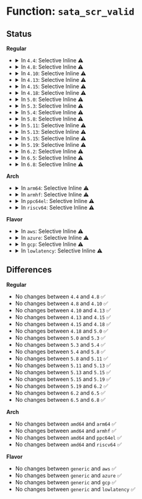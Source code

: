 # Function: <code>sata_scr_valid</code>

## Status
<b>Regular</b>
<ul>
<li>
<details>
<summary>In <code>4.4</code>: Selective Inline ⚠️</summary>

```c
int sata_scr_valid(struct ata_link *link);
```

**Collision:** Unique Global

**Inline:** Selective

**Transformation:** False

**Instances:**

```
In drivers/ata/libata-core.c (ffffffff815c7660)
Location: drivers/ata/libata-core.c:5115
Inline: True
Inline callers:
  - drivers/ata/libata-core.c:sata_scr_read
  - drivers/ata/libata-core.c:sata_scr_write
  - drivers/ata/libata-core.c:sata_scr_write_flush
  - drivers/ata/libata-core.c:sata_down_spd_limit
  - drivers/ata/libata-core.c:ata_dev_configure
Direct callers:
  - drivers/ata/libata-eh.c:ata_std_error_handler
  - drivers/ata/libata-sff.c:ata_sff_softreset
  - drivers/ata/libata-sff.c:ata_sff_error_handler
```
**Symbols:**

```
ffffffff815c7660-ffffffff815c7688: sata_scr_valid (STB_GLOBAL)
```
</details>
</li>
<li>
<details>
<summary>In <code>4.8</code>: Selective Inline ⚠️</summary>

```c
int sata_scr_valid(struct ata_link *link);
```

**Collision:** Unique Global

**Inline:** Selective

**Transformation:** False

**Instances:**

```
In drivers/ata/libata-core.c (ffffffff81621062)
Location: drivers/ata/libata-core.c:5307
Inline: True
Inline callers:
  - drivers/ata/libata-core.c:sata_scr_write_flush
  - drivers/ata/libata-core.c:sata_scr_write
  - drivers/ata/libata-core.c:sata_scr_read
  - drivers/ata/libata-core.c:sata_down_spd_limit
  - drivers/ata/libata-core.c:ata_dev_configure
Direct callers:
  - drivers/ata/libata-eh.c:ata_std_error_handler
  - drivers/ata/libata-sff.c:ata_sff_error_handler
  - drivers/ata/libata-sff.c:ata_sff_softreset
```
**Symbols:**

```
ffffffff8161fec0-ffffffff8161fee8: sata_scr_valid (STB_GLOBAL)
```
</details>
</li>
<li>
<details>
<summary>In <code>4.10</code>: Selective Inline ⚠️</summary>

```c
int sata_scr_valid(struct ata_link *link);
```

**Collision:** Unique Global

**Inline:** Selective

**Transformation:** False

**Instances:**

```
In drivers/ata/libata-core.c (ffffffff81651be2)
Location: drivers/ata/libata-core.c:5349
Inline: True
Inline callers:
  - drivers/ata/libata-core.c:sata_scr_write_flush
  - drivers/ata/libata-core.c:sata_scr_write
  - drivers/ata/libata-core.c:sata_scr_read
  - drivers/ata/libata-core.c:sata_down_spd_limit
  - drivers/ata/libata-core.c:ata_dev_configure
Direct callers:
  - drivers/ata/libata-eh.c:ata_std_error_handler
  - drivers/ata/libata-sff.c:ata_sff_error_handler
  - drivers/ata/libata-sff.c:ata_sff_softreset
```
**Symbols:**

```
ffffffff81650a40-ffffffff81650a68: sata_scr_valid (STB_GLOBAL)
```
</details>
</li>
<li>
<details>
<summary>In <code>4.13</code>: Selective Inline ⚠️</summary>

```c
int sata_scr_valid(struct ata_link *link);
```

**Collision:** Unique Global

**Inline:** Selective

**Transformation:** False

**Instances:**

```
In drivers/ata/libata-core.c (ffffffff81666242)
Location: drivers/ata/libata-core.c:5435
Inline: True
Inline callers:
  - drivers/ata/libata-core.c:sata_scr_write_flush
  - drivers/ata/libata-core.c:sata_scr_write
  - drivers/ata/libata-core.c:sata_scr_read
  - drivers/ata/libata-core.c:sata_down_spd_limit
  - drivers/ata/libata-core.c:ata_dev_configure
Direct callers:
  - drivers/ata/libata-eh.c:ata_std_error_handler
  - drivers/ata/libata-sff.c:ata_sff_error_handler
  - drivers/ata/libata-sff.c:ata_sff_softreset
```
**Symbols:**

```
ffffffff81665240-ffffffff81665268: sata_scr_valid (STB_GLOBAL)
```
</details>
</li>
<li>
<details>
<summary>In <code>4.15</code>: Selective Inline ⚠️</summary>

```c
int sata_scr_valid(struct ata_link *link);
```

**Collision:** Unique Global

**Inline:** Selective

**Transformation:** False

**Instances:**

```
In drivers/ata/libata-core.c (ffffffff816cf892)
Location: drivers/ata/libata-core.c:5466
Inline: True
Inline callers:
  - drivers/ata/libata-core.c:sata_scr_write_flush
  - drivers/ata/libata-core.c:sata_scr_write
  - drivers/ata/libata-core.c:sata_scr_read
  - drivers/ata/libata-core.c:sata_down_spd_limit
  - drivers/ata/libata-core.c:ata_dev_configure
Direct callers:
  - drivers/ata/libata-eh.c:ata_std_error_handler
  - drivers/ata/libata-sff.c:ata_sff_error_handler
  - drivers/ata/libata-sff.c:ata_sff_softreset
```
**Symbols:**

```
ffffffff816ce890-ffffffff816ce8b8: sata_scr_valid (STB_GLOBAL)
```
</details>
</li>
<li>
<details>
<summary>In <code>4.18</code>: Selective Inline ⚠️</summary>

```c
int sata_scr_valid(struct ata_link *link);
```

**Collision:** Unique Global

**Inline:** Selective

**Transformation:** False

**Instances:**

```
In drivers/ata/libata-core.c (ffffffff8170c2c2)
Location: drivers/ata/libata-core.c:5482
Inline: True
Inline callers:
  - drivers/ata/libata-core.c:sata_scr_write_flush
  - drivers/ata/libata-core.c:sata_scr_write
  - drivers/ata/libata-core.c:sata_scr_read
  - drivers/ata/libata-core.c:ata_dev_configure
Direct callers:
  - drivers/ata/libata-eh.c:ata_std_error_handler
  - drivers/ata/libata-sff.c:ata_sff_error_handler
  - drivers/ata/libata-sff.c:ata_sff_softreset
```
**Symbols:**

```
ffffffff8170b2b0-ffffffff8170b2d8: sata_scr_valid (STB_GLOBAL)
```
</details>
</li>
<li>
<details>
<summary>In <code>5.0</code>: Selective Inline ⚠️</summary>

```c
int sata_scr_valid(struct ata_link *link);
```

**Collision:** Unique Global

**Inline:** Selective

**Transformation:** False

**Instances:**

```
In drivers/ata/libata-core.c (ffffffff8172e742)
Location: drivers/ata/libata-core.c:5486
Inline: True
Inline callers:
  - drivers/ata/libata-core.c:sata_scr_write_flush
  - drivers/ata/libata-core.c:sata_scr_write
  - drivers/ata/libata-core.c:sata_scr_read
  - drivers/ata/libata-core.c:ata_dev_configure
Direct callers:
  - drivers/ata/libata-eh.c:ata_std_error_handler
  - drivers/ata/libata-sff.c:ata_sff_error_handler
  - drivers/ata/libata-sff.c:ata_sff_softreset
```
**Symbols:**

```
ffffffff8172d730-ffffffff8172d758: sata_scr_valid (STB_GLOBAL)
```
</details>
</li>
<li>
<details>
<summary>In <code>5.3</code>: Selective Inline ⚠️</summary>

```c
int sata_scr_valid(struct ata_link *link);
```

**Collision:** Unique Global

**Inline:** Selective

**Transformation:** False

**Instances:**

```
In drivers/ata/libata-core.c (ffffffff81769f32)
Location: drivers/ata/libata-core.c:5471
Inline: True
Inline callers:
  - drivers/ata/libata-core.c:sata_scr_write_flush
  - drivers/ata/libata-core.c:sata_scr_write
  - drivers/ata/libata-core.c:sata_scr_read
  - drivers/ata/libata-core.c:ata_dev_configure
Direct callers:
  - drivers/ata/libata-eh.c:ata_std_error_handler
  - drivers/ata/libata-sff.c:ata_sff_error_handler
  - drivers/ata/libata-sff.c:ata_sff_softreset
```
**Symbols:**

```
ffffffff81768f20-ffffffff81768f48: sata_scr_valid (STB_GLOBAL)
```
</details>
</li>
<li>
<details>
<summary>In <code>5.4</code>: Selective Inline ⚠️</summary>

```c
int sata_scr_valid(struct ata_link *link);
```

**Collision:** Unique Global

**Inline:** Selective

**Transformation:** False

**Instances:**

```
In drivers/ata/libata-core.c (ffffffff8178df92)
Location: drivers/ata/libata-core.c:5495
Inline: True
Inline callers:
  - drivers/ata/libata-core.c:sata_scr_write_flush
  - drivers/ata/libata-core.c:sata_scr_write
  - drivers/ata/libata-core.c:sata_scr_read
  - drivers/ata/libata-core.c:ata_dev_configure
Direct callers:
  - drivers/ata/libata-eh.c:ata_std_error_handler
  - drivers/ata/libata-sff.c:ata_sff_error_handler
  - drivers/ata/libata-sff.c:ata_sff_softreset
```
**Symbols:**

```
ffffffff8178cf10-ffffffff8178cf38: sata_scr_valid (STB_GLOBAL)
```
</details>
</li>
<li>
<details>
<summary>In <code>5.8</code>: Selective Inline ⚠️</summary>

```c
int sata_scr_valid(struct ata_link *link);
```

**Collision:** Unique Global

**Inline:** Selective

**Transformation:** False

**Instances:**

```
In drivers/ata/libata-sata.c (ffffffff818688f0)
Location: drivers/ata/libata-sata.c:39
Inline: True
Inline callers:
  - drivers/ata/libata-sata.c:sata_set_spd
  - drivers/ata/libata-sata.c:sata_scr_write_flush
  - drivers/ata/libata-sata.c:sata_scr_write
Direct callers:
  - drivers/ata/libata-core.c:sata_down_spd_limit
  - drivers/ata/libata-core.c:ata_dev_configure
  - drivers/ata/libata-eh.c:ata_std_error_handler
  - drivers/ata/libata-sff.c:ata_sff_error_handler
  - drivers/ata/libata-sff.c:ata_sff_softreset
```
**Symbols:**

```
ffffffff818672e0-ffffffff81867308: sata_scr_valid (STB_GLOBAL)
```
</details>
</li>
<li>
<details>
<summary>In <code>5.11</code>: Selective Inline ⚠️</summary>

```c
int sata_scr_valid(struct ata_link *link);
```

**Collision:** Unique Global

**Inline:** Selective

**Transformation:** False

**Instances:**

```
In drivers/ata/libata-sata.c (ffffffff81877700)
Location: drivers/ata/libata-sata.c:39
Inline: True
Inline callers:
  - drivers/ata/libata-sata.c:sata_set_spd
  - drivers/ata/libata-sata.c:sata_scr_write_flush
  - drivers/ata/libata-sata.c:sata_scr_write
Direct callers:
  - drivers/ata/libata-core.c:sata_down_spd_limit
  - drivers/ata/libata-core.c:ata_dev_configure
  - drivers/ata/libata-eh.c:ata_std_error_handler
  - drivers/ata/libata-sff.c:ata_sff_error_handler
  - drivers/ata/libata-sff.c:ata_sff_softreset
```
**Symbols:**

```
ffffffff818760f0-ffffffff81876118: sata_scr_valid (STB_GLOBAL)
```
</details>
</li>
<li>
<details>
<summary>In <code>5.13</code>: Selective Inline ⚠️</summary>

```c
int sata_scr_valid(struct ata_link *link);
```

**Collision:** Unique Global

**Inline:** Selective

**Transformation:** False

**Instances:**

```
In drivers/ata/libata-sata.c (ffffffff81859ee0)
Location: drivers/ata/libata-sata.c:39
Inline: True
Inline callers:
  - drivers/ata/libata-sata.c:sata_set_spd
  - drivers/ata/libata-sata.c:sata_scr_write_flush
  - drivers/ata/libata-sata.c:sata_scr_write
Direct callers:
  - drivers/ata/libata-core.c:sata_down_spd_limit
  - drivers/ata/libata-core.c:ata_dev_configure
  - drivers/ata/libata-eh.c:ata_std_error_handler
  - drivers/ata/libata-sff.c:ata_sff_error_handler
  - drivers/ata/libata-sff.c:ata_sff_softreset
```
**Symbols:**

```
ffffffff81858910-ffffffff81858938: sata_scr_valid (STB_GLOBAL)
```
</details>
</li>
<li>
<details>
<summary>In <code>5.15</code>: Selective Inline ⚠️</summary>

```c
int sata_scr_valid(struct ata_link *link);
```

**Collision:** Unique Global

**Inline:** Selective

**Transformation:** False

**Instances:**

```
In drivers/ata/libata-sata.c (ffffffff818e89d0)
Location: drivers/ata/libata-sata.c:39
Inline: True
Inline callers:
  - drivers/ata/libata-sata.c:sata_set_spd
  - drivers/ata/libata-sata.c:sata_scr_write_flush
  - drivers/ata/libata-sata.c:sata_scr_write
Direct callers:
  - drivers/ata/libata-core.c:sata_down_spd_limit
  - drivers/ata/libata-core.c:ata_dev_configure
  - drivers/ata/libata-eh.c:ata_std_error_handler
  - drivers/ata/libata-sff.c:ata_sff_error_handler
  - drivers/ata/libata-sff.c:ata_sff_softreset
```
**Symbols:**

```
ffffffff818e7330-ffffffff818e7358: sata_scr_valid (STB_GLOBAL)
```
</details>
</li>
<li>
<details>
<summary>In <code>5.19</code>: Selective Inline ⚠️</summary>

```c
int sata_scr_valid(struct ata_link *link);
```

**Collision:** Unique Global

**Inline:** Selective

**Transformation:** False

**Instances:**

```
In drivers/ata/libata-sata.c (ffffffff81a3a243)
Location: drivers/ata/libata-sata.c:39
Inline: True
Inline callers:
  - drivers/ata/libata-sata.c:sata_set_spd
  - drivers/ata/libata-sata.c:sata_scr_write_flush
  - drivers/ata/libata-sata.c:sata_scr_write
Direct callers:
  - drivers/ata/libata-core.c:sata_down_spd_limit
  - drivers/ata/libata-core.c:ata_dev_configure
  - drivers/ata/libata-eh.c:ata_std_error_handler
  - drivers/ata/libata-sff.c:ata_sff_error_handler
  - drivers/ata/libata-sff.c:ata_sff_softreset
```
**Symbols:**

```
ffffffff81a38a20-ffffffff81a38a50: sata_scr_valid (STB_GLOBAL)
```
</details>
</li>
<li>
<details>
<summary>In <code>6.2</code>: Selective Inline ⚠️</summary>

```c
int sata_scr_valid(struct ata_link *link);
```

**Collision:** Unique Global

**Inline:** Selective

**Transformation:** False

**Instances:**

```
In drivers/ata/libata-sata.c (ffffffff81bbf603)
Location: drivers/ata/libata-sata.c:39
Inline: True
Inline callers:
  - drivers/ata/libata-sata.c:sata_set_spd
  - drivers/ata/libata-sata.c:sata_scr_write_flush
  - drivers/ata/libata-sata.c:sata_scr_write
Direct callers:
  - drivers/ata/libata-core.c:sata_down_spd_limit
  - drivers/ata/libata-core.c:ata_dev_configure
  - drivers/ata/libata-eh.c:ata_std_error_handler
  - drivers/ata/libata-sff.c:ata_sff_error_handler
  - drivers/ata/libata-sff.c:ata_sff_softreset
```
**Symbols:**

```
ffffffff81bbd9d0-ffffffff81bbda00: sata_scr_valid (STB_GLOBAL)
```
</details>
</li>
<li>
<details>
<summary>In <code>6.5</code>: Selective Inline ⚠️</summary>

```c
int sata_scr_valid(struct ata_link *link);
```

**Collision:** Unique Global

**Inline:** Selective

**Transformation:** False

**Instances:**

```
In drivers/ata/libata-sata.c (ffffffff81c170f3)
Location: drivers/ata/libata-sata.c:41
Inline: True
Inline callers:
  - drivers/ata/libata-sata.c:sata_set_spd
  - drivers/ata/libata-sata.c:sata_scr_write_flush
  - drivers/ata/libata-sata.c:sata_scr_write
Direct callers:
  - drivers/ata/libata-core.c:sata_down_spd_limit
  - drivers/ata/libata-core.c:ata_dev_configure
  - drivers/ata/libata-eh.c:ata_std_error_handler
  - drivers/ata/libata-sff.c:ata_sff_error_handler
  - drivers/ata/libata-sff.c:ata_sff_softreset
```
**Symbols:**

```
ffffffff81c15220-ffffffff81c15250: sata_scr_valid (STB_GLOBAL)
```
</details>
</li>
<li>
<details>
<summary>In <code>6.8</code>: Selective Inline ⚠️</summary>

```c
int sata_scr_valid(struct ata_link *link);
```

**Collision:** Unique Global

**Inline:** Selective

**Transformation:** False

**Instances:**

```
In drivers/ata/libata-sata.c (ffffffff81c6c1f3)
Location: drivers/ata/libata-sata.c:41
Inline: True
Inline callers:
  - drivers/ata/libata-sata.c:sata_set_spd
  - drivers/ata/libata-sata.c:sata_scr_write_flush
  - drivers/ata/libata-sata.c:sata_scr_write
Direct callers:
  - drivers/ata/libata-core.c:sata_down_spd_limit
  - drivers/ata/libata-core.c:ata_dev_configure
  - drivers/ata/libata-eh.c:ata_std_error_handler
  - drivers/ata/libata-sff.c:ata_sff_error_handler
  - drivers/ata/libata-sff.c:ata_sff_softreset
```
**Symbols:**

```
ffffffff81c6a420-ffffffff81c6a450: sata_scr_valid (STB_GLOBAL)
```
</details>
</li>
</ul>
<b>Arch</b>
<ul>
<li>
<details>
<summary>In <code>arm64</code>: Selective Inline ⚠️</summary>

```c
int sata_scr_valid(struct ata_link *link);
```

**Collision:** Unique Global

**Inline:** Selective

**Transformation:** False

**Instances:**

```
In drivers/ata/libata-core.c (ffff800010996f4c)
Location: drivers/ata/libata-core.c:5495
Inline: True
Inline callers:
  - drivers/ata/libata-core.c:sata_scr_write_flush
  - drivers/ata/libata-core.c:sata_scr_write
  - drivers/ata/libata-core.c:sata_scr_read
  - drivers/ata/libata-core.c:ata_dev_configure
Direct callers:
  - drivers/ata/libata-eh.c:ata_std_error_handler
  - drivers/ata/libata-sff.c:ata_sff_error_handler
  - drivers/ata/libata-sff.c:ata_sff_softreset
```
**Symbols:**

```
ffff800010995f90-ffff800010995fe0: sata_scr_valid (STB_GLOBAL)
```
</details>
</li>
<li>
<details>
<summary>In <code>armhf</code>: Selective Inline ⚠️</summary>

```c
int sata_scr_valid(struct ata_link *link);
```

**Collision:** Unique Global

**Inline:** Selective

**Transformation:** False

**Instances:**

```
In drivers/ata/libata-core.c (c0a67590)
Location: drivers/ata/libata-core.c:5495
Inline: True
Inline callers:
  - drivers/ata/libata-core.c:sata_scr_write_flush
  - drivers/ata/libata-core.c:sata_scr_write
  - drivers/ata/libata-core.c:sata_scr_read
  - drivers/ata/libata-core.c:ata_dev_configure
Direct callers:
  - drivers/ata/libata-eh.c:ata_std_error_handler
  - drivers/ata/libata-sff.c:ata_sff_error_handler
  - drivers/ata/libata-sff.c:ata_sff_softreset
```
**Symbols:**

```
c0a66220-c0a66258: sata_scr_valid (STB_GLOBAL)
```
</details>
</li>
<li>
<details>
<summary>In <code>ppc64el</code>: Selective Inline ⚠️</summary>

```c
int sata_scr_valid(struct ata_link *link);
```

**Collision:** Unique Global

**Inline:** Selective

**Transformation:** False

**Instances:**

```
In drivers/ata/libata-core.c (c000000000a59d20)
Location: drivers/ata/libata-core.c:5495
Inline: True
Inline callers:
  - drivers/ata/libata-core.c:sata_scr_write_flush
  - drivers/ata/libata-core.c:sata_scr_write
  - drivers/ata/libata-core.c:sata_scr_read
  - drivers/ata/libata-core.c:ata_dev_configure
Direct callers:
  - drivers/ata/libata-eh.c:ata_std_error_handler
  - drivers/ata/libata-sff.c:ata_sff_error_handler
  - drivers/ata/libata-sff.c:ata_sff_softreset
```
**Symbols:**

```
c000000000a58080-c000000000a580b8: sata_scr_valid (STB_GLOBAL)
```
</details>
</li>
<li>
<details>
<summary>In <code>riscv64</code>: Selective Inline ⚠️</summary>

```c
int sata_scr_valid(struct ata_link *link);
```

**Collision:** Unique Global

**Inline:** Selective

**Transformation:** False

**Instances:**

```
In drivers/ata/libata-core.c (ffffffe0005f83b6)
Location: drivers/ata/libata-core.c:5495
Inline: True
Inline callers:
  - drivers/ata/libata-core.c:sata_scr_write_flush
  - drivers/ata/libata-core.c:sata_scr_write
  - drivers/ata/libata-core.c:sata_scr_read
  - drivers/ata/libata-core.c:ata_dev_configure
Direct callers:
  - drivers/ata/libata-eh.c:ata_std_error_handler
  - drivers/ata/libata-sff.c:ata_sff_error_handler
  - drivers/ata/libata-sff.c:ata_sff_softreset
```
**Symbols:**

```
ffffffe0005f74de-ffffffe0005f7510: sata_scr_valid (STB_GLOBAL)
```
</details>
</li>
</ul>
<b>Flavor</b>
<ul>
<li>
<details>
<summary>In <code>aws</code>: Selective Inline ⚠️</summary>

```c
int sata_scr_valid(struct ata_link *link);
```

**Collision:** Unique Global

**Inline:** Selective

**Transformation:** False

**Instances:**

```
In drivers/ata/libata-core.c (ffffffff81753122)
Location: drivers/ata/libata-core.c:5495
Inline: True
Inline callers:
  - drivers/ata/libata-core.c:sata_scr_write_flush
  - drivers/ata/libata-core.c:sata_scr_write
  - drivers/ata/libata-core.c:sata_scr_read
  - drivers/ata/libata-core.c:ata_dev_configure
Direct callers:
  - drivers/ata/libata-eh.c:ata_std_error_handler
  - drivers/ata/libata-sff.c:ata_sff_error_handler
  - drivers/ata/libata-sff.c:ata_sff_softreset
```
**Symbols:**

```
ffffffff817520a0-ffffffff817520c8: sata_scr_valid (STB_GLOBAL)
```
</details>
</li>
<li>
<details>
<summary>In <code>azure</code>: Selective Inline ⚠️</summary>

```c
int sata_scr_valid(struct ata_link *link);
```

**Collision:** Unique Global

**Inline:** Selective

**Transformation:** False

**Instances:**

```
In drivers/ata/libata-core.c (ffffffff81732fc2)
Location: drivers/ata/libata-core.c:5495
Inline: True
Inline callers:
  - drivers/ata/libata-core.c:sata_scr_write_flush
  - drivers/ata/libata-core.c:sata_scr_write
  - drivers/ata/libata-core.c:sata_scr_read
  - drivers/ata/libata-core.c:ata_dev_configure
Direct callers:
  - drivers/ata/libata-eh.c:ata_std_error_handler
  - drivers/ata/libata-sff.c:ata_sff_error_handler
  - drivers/ata/libata-sff.c:ata_sff_softreset
```
**Symbols:**

```
ffffffff81731f40-ffffffff81731f68: sata_scr_valid (STB_GLOBAL)
```
</details>
</li>
<li>
<details>
<summary>In <code>gcp</code>: Selective Inline ⚠️</summary>

```c
int sata_scr_valid(struct ata_link *link);
```

**Collision:** Unique Global

**Inline:** Selective

**Transformation:** False

**Instances:**

```
In drivers/ata/libata-core.c (ffffffff81782e12)
Location: drivers/ata/libata-core.c:5495
Inline: True
Inline callers:
  - drivers/ata/libata-core.c:sata_scr_write_flush
  - drivers/ata/libata-core.c:sata_scr_write
  - drivers/ata/libata-core.c:sata_scr_read
  - drivers/ata/libata-core.c:ata_dev_configure
Direct callers:
  - drivers/ata/libata-eh.c:ata_std_error_handler
  - drivers/ata/libata-sff.c:ata_sff_error_handler
  - drivers/ata/libata-sff.c:ata_sff_softreset
```
**Symbols:**

```
ffffffff81781d90-ffffffff81781db8: sata_scr_valid (STB_GLOBAL)
```
</details>
</li>
<li>
<details>
<summary>In <code>lowlatency</code>: Selective Inline ⚠️</summary>

```c
int sata_scr_valid(struct ata_link *link);
```

**Collision:** Unique Global

**Inline:** Selective

**Transformation:** False

**Instances:**

```
In drivers/ata/libata-core.c (ffffffff8179ccd2)
Location: drivers/ata/libata-core.c:5495
Inline: True
Inline callers:
  - drivers/ata/libata-core.c:sata_scr_write_flush
  - drivers/ata/libata-core.c:sata_scr_write
  - drivers/ata/libata-core.c:sata_scr_read
  - drivers/ata/libata-core.c:ata_dev_configure
Direct callers:
  - drivers/ata/libata-eh.c:ata_std_error_handler
  - drivers/ata/libata-sff.c:ata_sff_error_handler
  - drivers/ata/libata-sff.c:ata_sff_softreset
```
**Symbols:**

```
ffffffff8179bb80-ffffffff8179bba8: sata_scr_valid (STB_GLOBAL)
```
</details>
</li>
</ul>

## Differences
<b>Regular</b>
<ul>
<li>
No changes between <code>4.4</code> and <code>4.8</code> ✅
</li>
<li>
No changes between <code>4.8</code> and <code>4.10</code> ✅
</li>
<li>
No changes between <code>4.10</code> and <code>4.13</code> ✅
</li>
<li>
No changes between <code>4.13</code> and <code>4.15</code> ✅
</li>
<li>
No changes between <code>4.15</code> and <code>4.18</code> ✅
</li>
<li>
No changes between <code>4.18</code> and <code>5.0</code> ✅
</li>
<li>
No changes between <code>5.0</code> and <code>5.3</code> ✅
</li>
<li>
No changes between <code>5.3</code> and <code>5.4</code> ✅
</li>
<li>
No changes between <code>5.4</code> and <code>5.8</code> ✅
</li>
<li>
No changes between <code>5.8</code> and <code>5.11</code> ✅
</li>
<li>
No changes between <code>5.11</code> and <code>5.13</code> ✅
</li>
<li>
No changes between <code>5.13</code> and <code>5.15</code> ✅
</li>
<li>
No changes between <code>5.15</code> and <code>5.19</code> ✅
</li>
<li>
No changes between <code>5.19</code> and <code>6.2</code> ✅
</li>
<li>
No changes between <code>6.2</code> and <code>6.5</code> ✅
</li>
<li>
No changes between <code>6.5</code> and <code>6.8</code> ✅
</li>
</ul>
<b>Arch</b>
<ul>
<li>
No changes between <code>amd64</code> and <code>arm64</code> ✅
</li>
<li>
No changes between <code>amd64</code> and <code>armhf</code> ✅
</li>
<li>
No changes between <code>amd64</code> and <code>ppc64el</code> ✅
</li>
<li>
No changes between <code>amd64</code> and <code>riscv64</code> ✅
</li>
</ul>
<b>Flavor</b>
<ul>
<li>
No changes between <code>generic</code> and <code>aws</code> ✅
</li>
<li>
No changes between <code>generic</code> and <code>azure</code> ✅
</li>
<li>
No changes between <code>generic</code> and <code>gcp</code> ✅
</li>
<li>
No changes between <code>generic</code> and <code>lowlatency</code> ✅
</li>
</ul>
